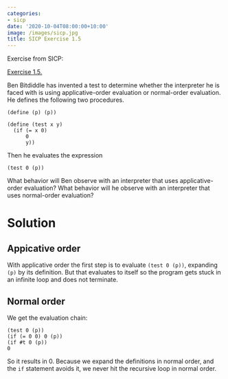 ```yaml
---
categories:
- sicp
date: '2020-10-04T08:00:00+10:00'
image: /images/sicp.jpg
title: SICP Exercise 1.5
---
```


Exercise from SICP:

[Exercise 1.5.](https://mitpress.mit.edu/sites/default/files/sicp/full-text/book/book-Z-H-10.html#%_thm_1.5) 

Ben Bitdiddle has invented a test to determine whether the interpreter he is faced with is using applicative-order evaluation or normal-order evaluation. He defines the following two procedures.

```
(define (p) (p))

(define (test x y)
  (if (= x 0)
      0
      y))
```

Then he evaluates the expression

```
(test 0 (p))
```

What behavior will Ben observe with an interpreter that uses applicative-order evaluation? What behavior will he observe with an interpreter that uses normal-order evaluation?

# Solution

## Appicative order

With applicative order the first step is to evaluate `(test 0 (p))`, expanding `(p)` by its definition.
But that evaluates to itself so the program gets stuck in an infinite loop and does not terminate.

## Normal order

We get the evaluation chain:

```
(test 0 (p))
(if (= 0 0) 0 (p))
(if #t 0 (p))
0
```

So it results in 0.
Because we expand the definitions in normal order, and the `if` statement avoids it, we never hit the recursive loop in normal order.